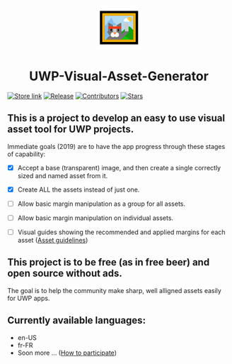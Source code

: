 <p align="center">
  <img alt="uwpvag logo" src="./Assets/Square44x44Logo.altform-unplated_targetsize-256.png" width="100px" />
  <h1 align="center">UWP-Visual-Asset-Generator</h1>
</p>

[![Store link](https://img.shields.io/badge/Microsoft%20Store-Download-orange.svg?style=flat-square)](https://www.microsoft.com/en-us/p/visual-asset-generator-beta/9mz6qrqtdkf2)
[![Release](https://img.shields.io/github/release/UWPCommunity/UWP-Visual-Asset-Generator.svg?style=flat-square)](https://github.com/UWPCommunity/UWP-Visual-Asset-Generator/releases)
[![Contributors](https://img.shields.io/github/contributors/UWPCommunity/UWP-Visual-Asset-Generator?style=flat-square)](https://github.com/UWPCommunity/UWP-Visual-Asset-Generator/graphs/contributors)
[![Stars](https://img.shields.io/github/stars/UWPCommunity/UWP-Visual-Asset-Generator.svg?style=flat-square)](https://github.com/UWPCommunity/UWP-Visual-Asset-Generator/stargazers)


## This is a project to develop an easy to use visual asset tool for UWP projects.

Immediate goals (2019) are to have the app progress through these stages of capability:
- [x]  Accept a base (transparent) image, and then create a single correctly sized and named asset from it.
- [x] Create ALL the assets instead of just one.
- [ ] Allow basic margin manipulation as a group for all assets.
- [ ] Allow basic margin manipulation on individual assets.
- [ ]  Visual guides showing the recommended and applied margins for each asset ([Asset guidelines](https://docs.microsoft.com/en-us/windows/uwp/design/style/app-icons-and-logos))


## This project is to be free (as in free beer) and open source without ads.

The goal is to help the community make sharp, well alligned assets easily for UWP apps.


## Currently available languages:

- en-US 
- fr-FR
- Soon more ... ([How to participate](https://github.com/UWPCommunity/Quick-Pad/blob/master/translator.md))
